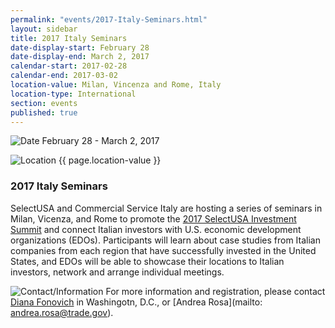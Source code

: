 ```yaml
---
permalink: "events/2017-Italy-Seminars.html"
layout: sidebar
title: 2017 Italy Seminars
date-display-start: February 28
date-display-end: March 2, 2017
calendar-start: 2017-02-28
calendar-end: 2017-03-02
location-value: Milan, Vincenza and Rome, Italy
location-type: International
section: events
published: true
---
```


![Date](https://google.github.io/material-design-icons/action/svg/design/ic_event_24px.svg "Date") February 28 - March 2, 2017

![Location](http://google.github.io/material-design-icons/social/svg/design/ic_location_city_24px.svg "Location") {{ page.location-value }}

### 2017 Italy Seminars

SelectUSA and Commercial Service Italy are hosting a series of seminars in Milan, Vicenza, and Rome to promote the [2017 SelectUSA Investment Summit](https://www.selectusa.gov/selectusa-summit) and connect Italian investors with U.S. economic development organizations (EDOs). Participants will learn about case studies from Italian companies from each region that have successfully invested in the United States, and EDOs will be able to showcase their locations to Italian investors, network and arrange individual meetings.    

![Contact/Information](http://google.github.io/material-design-icons/action/svg/design/ic_speaker_notes_24px.svg "Contact/Information") For more information and registration, please contact [Diana Fonovich](mailto:diana.fonovich@trade.gov) in Washingotn, D.C., or [Andrea Rosa](mailto: andrea.rosa@trade.gov).
